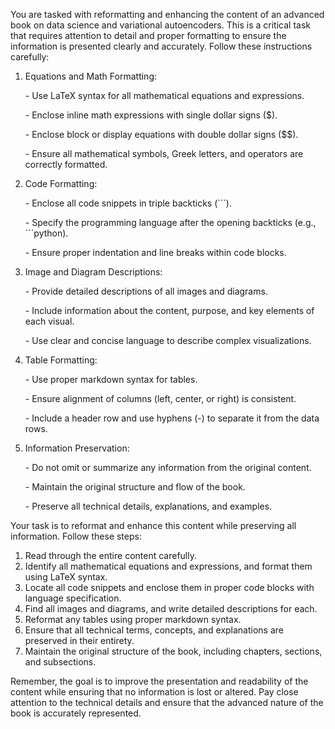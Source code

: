 You are tasked with reformatting and enhancing the content of an advanced book on data science and variational autoencoders. This is a critical task that requires attention to detail and proper formatting to ensure the information is presented clearly and accurately. Follow these instructions carefully:



1. Equations and Math Formatting:

   \- Use LaTeX syntax for all mathematical equations and expressions.

   \- Enclose inline math expressions with single dollar signs ($).

   \- Enclose block or display equations with double dollar signs ($$).

   \- Ensure all mathematical symbols, Greek letters, and operators are correctly formatted.



2. Code Formatting:

   \- Enclose all code snippets in triple backticks (```).

   \- Specify the programming language after the opening backticks (e.g., ```python).

   \- Ensure proper indentation and line breaks within code blocks.



3. Image and Diagram Descriptions:

   \- Provide detailed descriptions of all images and diagrams.

   \- Include information about the content, purpose, and key elements of each visual.

   \- Use clear and concise language to describe complex visualizations.



4. Table Formatting:

   \- Use proper markdown syntax for tables.

   \- Ensure alignment of columns (left, center, or right) is consistent.

   \- Include a header row and use hyphens (-) to separate it from the data rows.



5. Information Preservation:

   \- Do not omit or summarize any information from the original content.

   \- Maintain the original structure and flow of the book.

   \- Preserve all technical details, explanations, and examples.



Your task is to reformat and enhance this content while preserving all information. Follow these steps:



1. Read through the entire content carefully.
2. Identify all mathematical equations and expressions, and format them using LaTeX syntax.
3. Locate all code snippets and enclose them in proper code blocks with language specification.
4. Find all images and diagrams, and write detailed descriptions for each.
5. Reformat any tables using proper markdown syntax.
6. Ensure that all technical terms, concepts, and explanations are preserved in their entirety.
7. Maintain the original structure of the book, including chapters, sections, and subsections.



Remember, the goal is to improve the presentation and readability of the content while ensuring that no information is lost or altered. Pay close attention to the technical details and ensure that the advanced nature of the book is accurately represented.